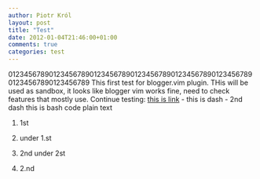 ```yaml
---
author: Piotr Król
layout: post
title: "Test"
date: 2012-01-04T21:46:00+01:00
comments: true
categories: test
---
```


01234567890123456789012345678901234567890123456789012345678901234567890123456789 This first test for blogger.vim plugin. THis will be used as sandbox, it looks like blogger vim works fine, need to check features that mostly use. Continue testing: [this is link](http://google.pl) - this is dash - 2nd dash
this is bash code
plain text
1. 1st
  1. under 1.st
  2. 2nd under 2st

3. 2.nd  


